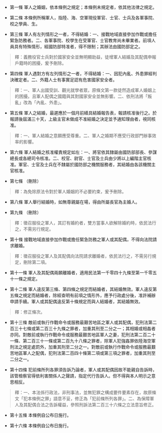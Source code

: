 * 第一條 軍人之婚姻，依本條例之規定；本條例未規定者，依其他法律之規定。

* 第二條 本條例所稱軍人，指陸、海、空軍現役軍官、士官、士兵及各軍事院、校之學員、生。

* 第三條 軍人有左列情形之一者，不得結婚：一、接戰地域直接參加作戰或擔任緊急防務者。二、各軍事院、校學生在受軍官、士官教育尚未畢業者。前項人員具有特殊情形，經國防部特准者，得不限制；其辦法由國防部定之。

> 釋：義務役官士兵對於國家安全並無明顯助益，徒增軍人結婚及其配偶申報戶籍時的困擾，爰予刪除。

* 第四條 軍人遇對方有左列情形之一者，不得結婚：一、因犯內亂、外患罪經判決確定者。二、外籍人士有事實足認有危害國家安全者。

> 釋：一、軍人出國受訓、觀光就學者眾，原條文第一款徒然造成軍人婚姻上的困擾。且軍人配偶之國籍與其對國家安全並無影響。二、依刑法將「叛亂」改為「內亂、外患」。

* 第五條 軍人之結婚，最遲應於一個月前繕具結婚報告表，報請核准後行之。於報請後屆滿三十天，上級主官未做成不准結婚之決定並予通知理由者，視同核准。

> 釋：一、軍人結婚之意願應受尊重。二、軍人之婚期不應受行政部門辦事效率的影響。

* 第六條 軍人結婚之核准權責規定如左：一、將官依其隸屬由國防部部長、參謀總長或各總司令核准。二、校官、尉官、士官及士兵由少將以上編階主官核准。軍官、士官及士兵在不隸屬於國防部之機關服務者，其結婚由各該機關主官核准。

* 第七條 （刪除）

> 釋：為免除原法令對於軍人婚姻的不必要約束，爰予刪除。

* 第八條 軍人舉行結婚時，如無尊親屬在場，得由所屬長官為主婚人。

* 第九條 （刪除）

> 釋：徵召服役之軍人，其訂有婚約者，雙方當事人欲解除婚約時，依民法行之，不需另行規定。

* 第十條 接戰地域直接參加作戰或擔任緊急防務之軍人或其配偶，不得向法院請求離婚。

> 釋：徵召服役之軍人及其配偶向法院請求離婚者，依民法行之，不需另行規定，刪除第二項。

* 第十一條 軍人及其配偶兩願離婚者，適用民法第一千零四十九條至第一千零五十一條之規定。

* 第十二條 軍人違反第三條、第四條之規定而結婚者，其結婚無效。軍人違反第五條之規定而結婚者，除經查明有前項之情形外，應予行政處分後，准許補辦申請手續。軍人或其配偶違反第十條規定而與人結婚者，其結婚無效。

> 釋：修正條次。

* 第十三條 敵前或執行作戰命令或服務最艱苦地區之軍人或其配偶，犯刑法第二百三十七條或第二百三十九條之罪者，加重其刑至二分之一；其相婚或相姦者亦同。對敵前或執行作戰命令或服務最艱苦地區軍人之妻，犯刑法第二百二十一條、第二百三十一條或第二百九十八條之罪者，除軍人犯強姦罪依陸海空軍刑法之規定處罰外，加重其刑至二分之一。對敵前或執行作戰命令或服務最艱苦地區軍人之配偶，犯刑法第二百四十條第二項或第三項之罪者，加重其刑至二分之一。

* 第十四條 犯前條所列各罪須告訴乃論者，軍人或其配偶因故不能親自告訴時，該管檢察官得依利害關係人之聲請，指定代行告訴人。但不得與本人明示之意思相反。

> 釋：一、本法係行政法，非刑事法，並無犯罪之構成要件要素存在，故原條文「犯本條例之罪」語意不妥，修正為「犯前條所列各罪」。二、為保障軍人及其配偶合法之告訴權益，參照刑訴法第二百三十六條之立法意旨修正。

* 第十五條 本條例自公布日施行。

* 第十六條 本條例自公布日施行。

